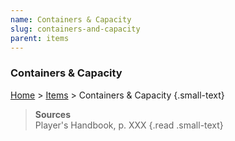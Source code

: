 ```yaml
---
name: Containers & Capacity
slug: containers-and-capacity
parent: items
---
```

### Containers & Capacity
[Home](dm-operations-center) > [Items](items) > Containers & Capacity {.small-text}



> **Sources** <br/>
> Player's Handbook, p. XXX
{.read .small-text}
